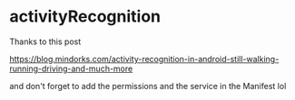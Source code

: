# activityRecognition

Thanks to this post

https://blog.mindorks.com/activity-recognition-in-android-still-walking-running-driving-and-much-more

and don't forget to add the permissions and the service in the Manifest lol
